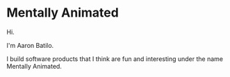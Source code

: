 # Mentally Animated

Hi.

I'm Aaron Batilo.

I build software products that I think are fun and interesting under the name Mentally Animated.
